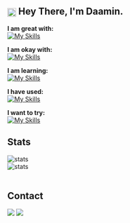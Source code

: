 <h2><img align=center src="https://em-content.zobj.net/source/noto-emoji-animations/344/waving-hand_light-skin-tone_1f44b-1f3fb_1f3fb.gif" width="20px"> Hey There, I'm Daamin.</h2>
<div>

  **I am great with:** <br>
[![My Skills](https://skillicons.dev/icons?i=java,js,py,html,css,flask,git)](https://github.com/daamin909)

**I am okay with:** <br>
[![My Skills](https://skillicons.dev/icons?i=mongodb,linux,vercel,vscode)](https://github.com/daamin909)

**I am learning:** <br>
[![My Skills](https://skillicons.dev/icons?i=nodejs,react,androidstudio)](https://github.com/daamin909)

**I have used:** <br>
[![My Skills](https://skillicons.dev/icons?i=github,figma,cpp,bash,powershell)](https://github.com/daamin909)

**I want to try:** <br>
[![My Skills](https://skillicons.dev/icons?i=flutter,kotlin,tailwindcss,nextjs,aws)](https://github.com/daamin909)

</div>
<h2>Stats</h2>
<div>
  <img alt='stats' src='https://github-profile-summary-cards.vercel.app/api/cards/profile-details?username=Daamin909&theme=tokyonight'>
  <br>
   <img alt='stats' src='https://github-readme-stats.hackclub.dev/api/wakatime?username=237&api_domain=hackatime.hackclub.com&theme=tokyonight&custom_title=Hackatime+Stats&layout=compact&cache_seconds=0&langs_count=8'>

</div>
<br>
<h2> Contact </h2>
<div> 
  <a href="https://www.linkedin.com/in/daaminashai" target="_blank"><img src="https://img.shields.io/badge/-LinkedIn-%230077B5?style=for-the-badge&logo=linkedin&logoColor=white" target="_blank"></a> 
  <a href = "mailto: ashai.daamin@gmail.com"><img src="https://img.shields.io/badge/-Gmail-%23333?style=for-the-badge&logo=gmail&logoColor=white" target="_blank"></a>
 </br>
</br> 
</div>
